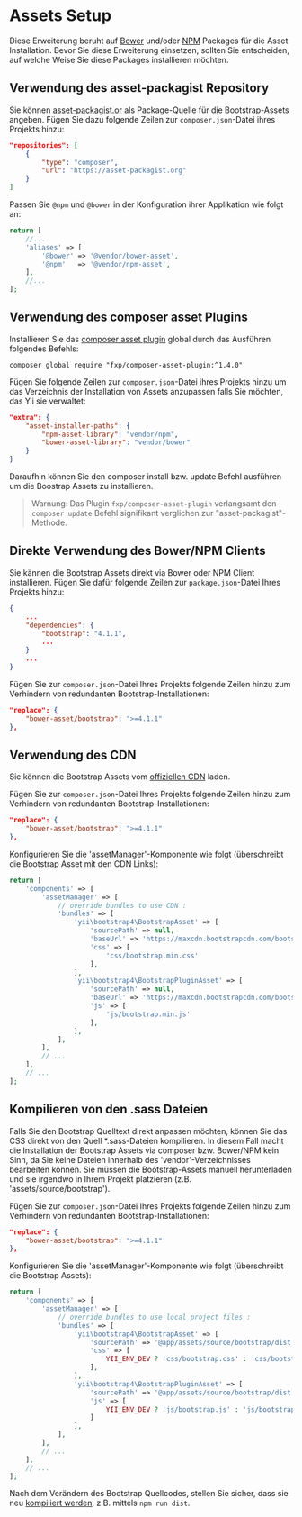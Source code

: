 Assets Setup
============

Diese Erweiterung beruht auf [Bower](http://bower.io/) und/oder [NPM](https://www.npmjs.org/) Packages für die Asset Installation.
Bevor Sie diese Erweiterung einsetzen, sollten Sie entscheiden, auf welche Weise Sie diese Packages installieren möchten.

## Verwendung des asset-packagist Repository

Sie können [asset-packagist.or](https://asset-packagist.org) als Package-Quelle für die Bootstrap-Assets angeben.
Fügen Sie dazu folgende Zeilen zur `composer.json`-Datei ihres Projekts hinzu:

```json
"repositories": [
    {
        "type": "composer",
        "url": "https://asset-packagist.org"
    }
]
```

Passen Sie `@npm` und `@bower` in der Konfiguration ihrer Applikation wie folgt an:

```php
return [
    //...
    'aliases' => [
        '@bower' => '@vendor/bower-asset',
        '@npm'   => '@vendor/npm-asset',
    ],
    //...
];
```


## Verwendung des composer asset Plugins

Installieren Sie das [composer asset plugin](https://github.com/francoispluchino/composer-asset-plugin/) global durch das Ausführen folgendes Befehls: 

```
composer global require "fxp/composer-asset-plugin:^1.4.0"
```

Fügen Sie folgende Zeilen zur `composer.json`-Datei ihres Projekts hinzu um das Verzeichnis der Installation von Assets anzupassen
falls Sie möchten, das Yii sie verwaltet:

```json
"extra": {
    "asset-installer-paths": {
        "npm-asset-library": "vendor/npm",
        "bower-asset-library": "vendor/bower"
    }
}
```

Daraufhin können Sie den composer install bzw. update Befehl ausführen um die Boostrap Assets zu installieren.

> Warnung: Das Plugin `fxp/composer-asset-plugin` verlangsamt den `composer update` Befehl signifikant verglichen zur 
  "asset-packagist"-Methode.

## Direkte Verwendung des Bower/NPM Clients

Sie kännen die Bootstrap Assets direkt via Bower oder NPM Client installieren.
Fügen Sie dafür folgende Zeilen zur `package.json`-Datei Ihres Projekts hinzu:

```json
{
    ...
    "dependencies": {
        "bootstrap": "4.1.1",
        ...
    }
    ...
}
```

Fügen Sie zur `composer.json`-Datei Ihres Projekts folgende Zeilen hinzu zum Verhindern von redundanten Bootstrap-Installationen:

```json
"replace": {
    "bower-asset/bootstrap": ">=4.1.1"
},
```

## Verwendung des CDN

Sie können die Bootstrap Assets vom [offiziellen CDN](https://www.bootstrapcdn.com) laden.

Fügen Sie zur `composer.json`-Datei Ihres Projekts folgende Zeilen hinzu zum Verhindern von redundanten Bootstrap-Installationen:

```json
"replace": {
    "bower-asset/bootstrap": ">=4.1.1"
},
```

Konfigurieren Sie die 'assetManager'-Komponente wie folgt (überschreibt die Bootstrap Asset mit den CDN Links):

```php
return [
    'components' => [
        'assetManager' => [
            // override bundles to use CDN :
            'bundles' => [
                'yii\bootstrap4\BootstrapAsset' => [
                    'sourcePath' => null,
                    'baseUrl' => 'https://maxcdn.bootstrapcdn.com/bootstrap/4.1.1',
                    'css' => [
                        'css/bootstrap.min.css'
                    ],
                ],
                'yii\bootstrap4\BootstrapPluginAsset' => [
                    'sourcePath' => null,
                    'baseUrl' => 'https://maxcdn.bootstrapcdn.com/bootstrap/4.1.1',
                    'js' => [
                        'js/bootstrap.min.js'
                    ],
                ],
            ],
        ],
        // ...
    ],
    // ...
];
```


## Kompilieren von den .sass Dateien

Falls Sie den Bootstrap Quelltext direkt anpassen möchten, können Sie das CSS direkt von den Quell *.sass-Dateien kompilieren.
In diesem Fall macht die Installation der Bootstrap Assets via composer bzw. Bower/NPM kein Sinn, da Sie keine Dateien innerhalb 
des 'vendor'-Verzeichnisses bearbeiten können.
Sie müssen die Bootstrap-Assets manuell herunterladen und sie irgendwo in Ihrem Projekt platzieren (z.B. 'assets/source/bootstrap').

Fügen Sie zur `composer.json`-Datei Ihres Projekts folgende Zeilen hinzu zum Verhindern von redundanten Bootstrap-Installationen:

```json
"replace": {
    "bower-asset/bootstrap": ">=4.1.1"
},
```

Konfigurieren Sie die 'assetManager'-Komponente wie folgt (überschreibt die Bootstrap Assets):

```php
return [
    'components' => [
        'assetManager' => [
            // override bundles to use local project files :
            'bundles' => [
                'yii\bootstrap4\BootstrapAsset' => [
                    'sourcePath' => '@app/assets/source/bootstrap/dist',
                    'css' => [
                        YII_ENV_DEV ? 'css/bootstrap.css' : 'css/bootstrap.min.css',
                    ],
                ],
                'yii\bootstrap4\BootstrapPluginAsset' => [
                    'sourcePath' => '@app/assets/source/bootstrap/dist',
                    'js' => [
                        YII_ENV_DEV ? 'js/bootstrap.js' : 'js/bootstrap.min.js',
                    ]
                ],
            ],
        ],
        // ...
    ],
    // ...
];
```

Nach dem Verändern des Bootstrap Quellcodes, stellen Sie sicher, dass sie neu [kompiliert werden](https://getbootstrap.com/docs/4.1/getting-started/build-tools/), z.B. mittels `npm run dist`. 
